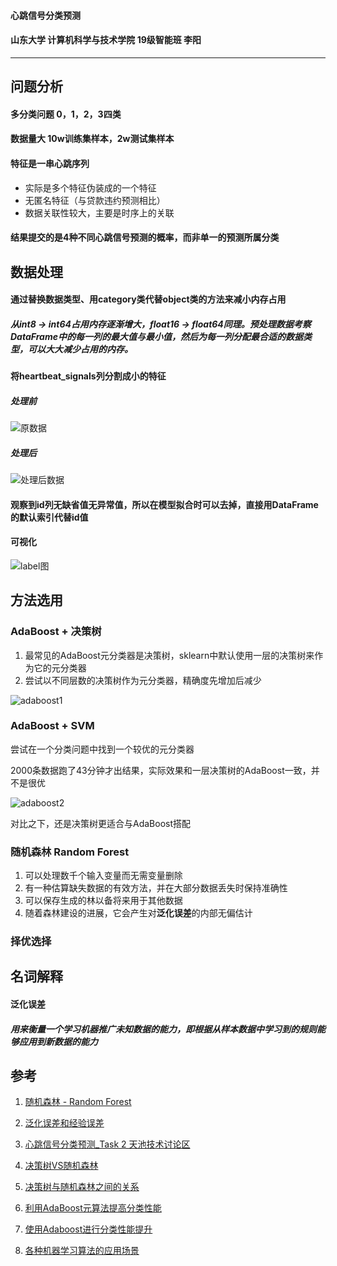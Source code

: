#### 心跳信号分类预测

#### 山东大学 计算机科学与技术学院 19级智能班 李阳

---

## 问题分析

#### 多分类问题	0，1，2，3四类

#### 数据量大	10w训练集样本，2w测试集样本

#### 特征是一串心跳序列

- 实际是多个特征伪装成的一个特征
- 无匿名特征（与贷款违约预测相比）
- 数据关联性较大，主要是时序上的关联

#### 结果提交的是4种不同心跳信号预测的概率，而非单一的预测所属分类

## 数据处理

#### 通过替换数据类型、用category类代替object类的方法来减小内存占用

##### 从int8 -> int64占用内存逐渐增大，float16 -> float64同理。预处理数据考察DataFrame中的每一列的最大值与最小值，然后为每一列分配最合适的数据类型，可以大大减少占用的内存。

#### 将**heartbeat_signals**列分割成小的特征

##### 处理前

![原数据](D:\大二下\机器学习\machine-learning\project\原数据.jpg)

##### 处理后

![处理后数据](D:\大二下\机器学习\machine-learning\project\处理后数据.jpg)

#### 观察到**id**列无缺省值无异常值，所以在模型拟合时可以去掉，直接用DataFrame的默认索引代替id值

#### 可视化

![label图](D:\大二下\机器学习\machine-learning\project\label图.png)



## 方法选用

### AdaBoost + 决策树

1. 最常见的AdaBoost元分类器是决策树，sklearn中默认使用一层的决策树来作为它的元分类器
2. 尝试以不同层数的决策树作为元分类器，精确度先增加后减少

![adaboost1](D:\大二下\机器学习\machine-learning\project\adaboost1.jpg)

### AdaBoost + SVM

尝试在一个分类问题中找到一个较优的元分类器

2000条数据跑了43分钟才出结果，实际效果和一层决策树的AdaBoost一致，并不是很优

![adaboost2](D:\大二下\机器学习\machine-learning\project\adaboost2.jpg)

对比之下，还是决策树更适合与AdaBoost搭配

### 随机森林 Random Forest

1. 可以处理数千个输入变量而无需变量删除
2. 有一种估算缺失数据的有效方法，并在大部分数据丢失时保持准确性
3. 可以保存生成的林以备将来用于其他数据
4. 随着森林建设的进展，它会产生对**泛化误差**的内部无偏估计

### 择优选择



## 名词解释

#### **泛化误差**

##### 用来衡量一个学习机器推广未知数据的能力，即根据从样本数据中学习到的规则能够应用到新数据的能力

## 参考

1. [随机森林 - Random Forest](https://zhuanlan.zhihu.com/p/44695084)

2. [泛化误差和经验误差](https://blog.csdn.net/seasongirl/article/details/80889488)

3. [心跳信号分类预测_Task 2 天池技术讨论区](https://tianchi.aliyun.com/forum/postDetail?spm=5176.12586969.1002.36.3cf245515sJeOB&postId=195918)

4. [决策树VS随机森林](https://www.jiqizhixin.com/articles/2020-06-11-6)

5. [决策树与随机森林之间的关系](https://blog.csdn.net/qq_39777550/article/details/107312048)

6. [利用AdaBoost元算法提高分类性能](https://blog.csdn.net/baidu_31657889/article/details/93891552?utm_source=app&app_version=4.7.1)

7. [使用Adaboost进行分类性能提升](https://blog.csdn.net/weixin_41677876/article/details/106154591?utm_source=app&app_version=4.7.1)

8. [各种机器学习算法的应用场景](https://www.zhihu.com/question/26726794/answer/151282052)

   

